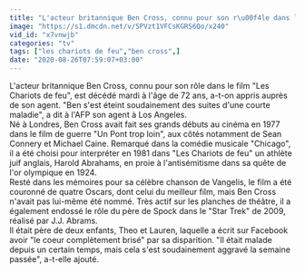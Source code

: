 ```yaml
---
title: "L'acteur britannique Ben Cross, connu pour son r\u00f4le dans le film 'Les Chariots de feu' et 'Star Trek' en 2009 est d\u00e9c\u00e9d\u00e9 apr\u00e8s une courte maladie"
image: "https://s1.dmcdn.net/v/SPVzt1VFCsKGRS6Qo/x240"
vid_id: "x7vnwjb"
categories: "tv"
tags: ["les chariots de feu","ben cross",]
date: "2020-08-26T07:59:07+03:00"
---
```

L'acteur britannique Ben Cross, connu pour son rôle dans le film &quot;Les Chariots de feu&quot;, est décédé mardi à l'âge de 72 ans, a-t-on appris auprès de son agent. &quot;Ben s'est éteint soudainement des suites d'une courte maladie&quot;, a dit à l'AFP son agent à Los Angeles.  <br>Né à Londres, Ben Cross avait fait ses grands débuts au cinéma en 1977 dans le film de guerre &quot;Un Pont trop loin&quot;, aux côtés notamment de Sean Connery et Michael Caine. Remarqué dans la comédie musicale &quot;Chicago&quot;, il a été choisi pour interpréter en 1981 dans &quot;Les Chariots de feu&quot; un athlète juif anglais, Harold Abrahams, en proie à l'antisémitisme dans sa quête de l'or olympique en 1924.  <br>Resté dans les mémoires pour sa célèbre chanson de Vangelis, le film a été couronné de quatre Oscars, dont celui du meilleur film, mais Ben Cross n'avait pas lui-même été nommé. Très actif sur les planches de théâtre, il a également endossé le rôle du père de Spock dans le &quot;Star Trek&quot; de 2009, réalisé par J.J. Abrams.  <br>Il était père de deux enfants, Theo et Lauren, laquelle a écrit sur Facebook avoir &quot;le coeur complètement brisé&quot; par sa disparition. &quot;Il était malade depuis un certain temps, mais cela s'est soudainement aggravé la semaine passée&quot;, a-t-elle ajouté.
